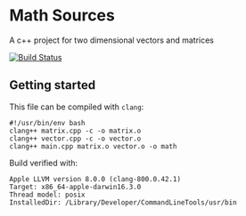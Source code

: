 # Math Sources
A c++ project for two dimensional vectors and matrices

[![Build Status](https://travis-ci.org/guddii/math.svg?branch=master)](https://travis-ci.org/guddii/math)


## Getting started
This file can be compiled with `clang`:
```
#!/usr/bin/env bash
clang++ matrix.cpp -c -o matrix.o
clang++ vector.cpp -c -o vector.o
clang++ main.cpp matrix.o vector.o -o math
```

Build verified with:
```
Apple LLVM version 8.0.0 (clang-800.0.42.1)
Target: x86_64-apple-darwin16.3.0
Thread model: posix
InstalledDir: /Library/Developer/CommandLineTools/usr/bin
```